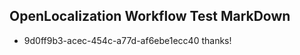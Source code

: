 ## OpenLocalization Workflow Test MarkDown
* 9d0ff9b3-acec-454c-a77d-af6ebe1ecc40 thanks!

<!--HONumber=Aug16_HO1-->


